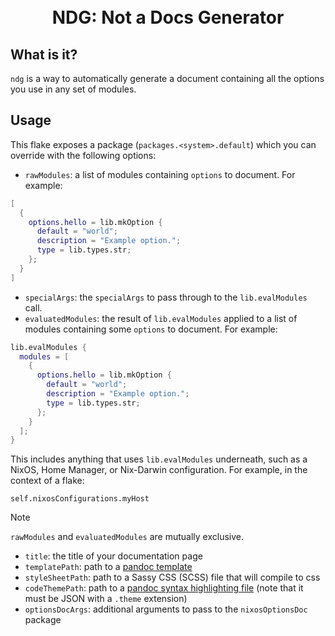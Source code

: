 <h1 align="center">
  <br>
  NDG: Not a Docs Generator
  <br>
</h1>

## What is it?

`ndg` is a way to automatically generate a document containing all the options you use in any set of modules.


## Usage

This flake exposes a package (`packages.<system>.default`) which you can override with the following options:

* `rawModules`: a list of modules containing `options` to document. For example:
```nix
[
  {
    options.hello = lib.mkOption {
      default = "world";
      description = "Example option.";
      type = lib.types.str;
    };
  }
]
```
* `specialArgs`: the `specialArgs` to pass through to the `lib.evalModules` call.
* `evaluatedModules`: the result of `lib.evalModules` applied to a list of modules containing some `options` to document. For example:
```nix
lib.evalModules {
  modules = [
    {
      options.hello = lib.mkOption {
        default = "world";
        description = "Example option.";
        type = lib.types.str;
      };
    }
  ];
}
```
This includes anything that uses `lib.evalModules` underneath, such as a NixOS, Home Manager, or Nix-Darwin configuration.
For example, in the context of a flake:
```
self.nixosConfigurations.myHost
```
> [!NOTE]
> `rawModules` and `evaluatedModules` are mutually exclusive.
* `title`: the title of your documentation page
* `templatePath`: path to a [pandoc template](https://pandoc.org/MANUAL.html#templates)
* `styleSheetPath`: path to a Sassy CSS (SCSS) file that will compile to css
* `codeThemePath`: path to a [pandoc syntax highlighting file](https://pandoc.org/MANUAL.html#syntax-highlighting) (note that it must be JSON with a `.theme` extension)
* `optionsDocArgs`: additional arguments to pass to the `nixosOptionsDoc` package
